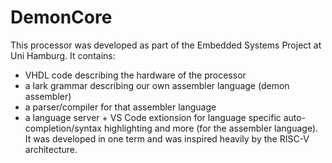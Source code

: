 # DemonCore
This processor was developed as part of the Embedded Systems Project at Uni Hamburg.
It contains:
* VHDL code describing the hardware of the processor
* a lark grammar describing our own assembler language (demon assembler)
* a parser/compiler for that assembler language
* a language server + VS Code extionsion for language specific auto-completion/syntax highlighting and more (for the assembler language).
It was developed in one term and was inspired heavily by the RISC-V architecture.

